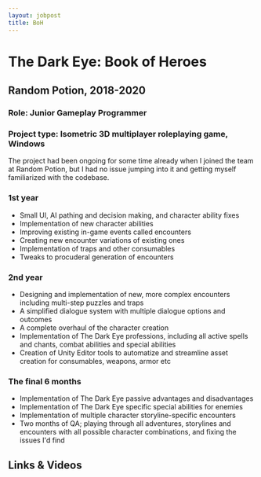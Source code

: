 ```yaml
---
layout: jobpost
title: BoH
---
```


# The Dark Eye: Book of Heroes
## Random Potion, 2018-2020

### Role: Junior Gameplay Programmer
### Project type: Isometric 3D multiplayer roleplaying game, Windows

The project had been ongoing for some time already when I joined the team at Random Potion, but I had no issue jumping into it and getting myself familiarized with the codebase.

### 1st year
* Small UI, AI pathing and decision making, and character ability fixes
* Implementation of new character abilities
* Improving existing in-game events called encounters
* Creating new encounter variations of existing ones
* Implementation of traps and other consumables
* Tweaks to procuderal generation of encounters

### 2nd year
* Designing and implementation of new, more complex encounters including multi-step puzzles and traps
* A simplified dialogue system with multiple dialogue options and outcomes
* A complete overhaul of the character creation
* Implementation of The Dark Eye professions, including all active spells and chants, combat abilities and special abilities
* Creation of Unity Editor tools to automatize and streamline asset creation for consumables, weapons, armor etc

### The final 6 months
* Implementation of The Dark Eye passive advantages and disadvantages
* Implementation of The Dark Eye specific special abilities for enemies
* Implementation of multiple character storyline-specific encounters
* Two months of QA; playing through all adventures, storylines and encounters with all possible character combinations, and fixing the issues I'd find

## Links & Videos